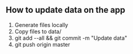 ## How to update data on the app
1. Generate files locally
2. Copy files to data/
3. git add --all && git commit -m "Update data"
4. git push origin master
